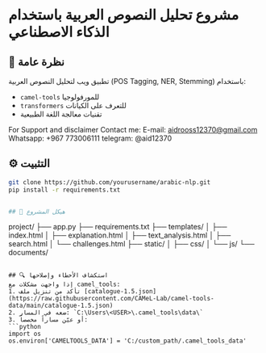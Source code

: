 # مشروع تحليل النصوص العربية باستخدام الذكاء الاصطناعي

## 📌 نظرة عامة
تطبيق ويب لتحليل النصوص العربية (POS Tagging, NER, Stemming) باستخدام:
- `camel-tools` للمورفولوجيا
- `transformers` للتعرف على الكيانات
- تقنيات معالجة اللغة الطبيعية


For Support and disclaimer Contact me:
E-mail: aidrooss12370@gmail.com
Whatsapp: +967 773006111
telegram: @aid12370
## ⚙️ التثبيت
```bash
git clone https://github.com/yourusername/arabic-nlp.git
pip install -r requirements.txt


## 🧩 هيكل المشروع
```
project/
├── app.py
├── requirements.txt
├── templates/
│   ├── index.html
│   ├── explanation.html
│   ├── text_analysis.html
│   ├── search.html
│   └── challenges.html
├── static/
│   ├── css/
│   └── js/
└── documents/
```

## 🔍 استكشاف الأخطاء وإصلاحها
إذا واجهت مشكلات مع camel_tools:
1. تأكد من تنزيل ملف [catalogue-1.5.json](https://raw.githubusercontent.com/CAMeL-Lab/camel-tools-data/main/catalogue-1.5.json)
2. ضعه في المسار: `C:\Users\<USER>\.camel_tools\data\`
3. أو عيّن مساراً مخصصاً:
```python
import os
os.environ['CAMELTOOLS_DATA'] = 'C:/custom_path/.camel_tools_data'
```
